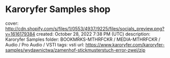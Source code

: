 # Karoryfer Samples shop

cover: http://cdn.shopify.com/s/files/1/0553/4937/9225/files/socials_preview.png?v=1616179384
created: October 28, 2022 7:38 PM (UTC)
description: Karoryfer Samples
folder: BOOKMRKS-MTHRFCKR / MEDIA-MTHRFCKR / Audio / Pro Audio / VSTI
tags: vsti
url: https://www.karoryfer.com/karoryfer-samples/wydawnictwa/zamenhof-stickmusterstuch-error-zwei/zip